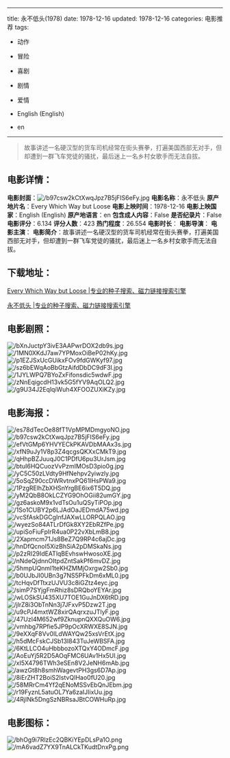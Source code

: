 
---
title: 永不低头(1978)
date: 1978-12-16
updated: 1978-12-16
categories: 电影推荐
tags:
- 动作
- 冒险
- 喜剧
- 剧情
- 爱情

- English (English)
- en
---


> 故事讲述一名硬汉型的货车司机经常在街头赛拳，打遍美国西部无对手，但却遭到一群飞车党徒的骚扰，最后迷上一名乡村女歌手而无法自拔。

## **电影详情**：

**电影封面**：<img src="https://image.tmdb.org/t/p/w200/b97csw2kCtXwqJpz7B5jFIS6eFy.jpg" alt="/b97csw2kCtXwqJpz7B5jFIS6eFy.jpg" title="/b97csw2kCtXwqJpz7B5jFIS6eFy.jpg">
**电影名称**：永不低头
**原产地片名**：Every Which Way but Loose
**电影上映时间**：1978-12-16
**电影上映国家**：English (English)
**原产地语言**：en
**包含成人内容**：False
**是否纪录片**：False
**电影评分**：6.134
**评分人数**：423
**热门程度**：26.554
**电影时长**：
**电影导演**：
**电影主演**：
**电影简介**：故事讲述一名硬汉型的货车司机经常在街头赛拳，打遍美国西部无对手，但却遭到一群飞车党徒的骚扰，最后迷上一名乡村女歌手而无法自拔。

## **下载地址**：
[Every Which Way but Loose |专业的种子搜索、磁力链接搜索引擎](https://movie.amd794.com:2083/?search=Every%20Which%20Way%20but%20Loose&ordering=&mode=match_phrase&page_size=10&page=1)

[永不低头 |专业的种子搜索、磁力链接搜索引擎](https://movie.amd794.com:2083/?search=%E6%B0%B8%E4%B8%8D%E4%BD%8E%E5%A4%B4&ordering=&mode=match_phrase&page_size=10&page=1)
 

## **电影剧照**：
<img src="https://image.tmdb.org/t/p/original/bXnJuctpY3ivE3AAPwrDOX2db9s.jpg" alt="/bXnJuctpY3ivE3AAPwrDOX2db9s.jpg" title="/bXnJuctpY3ivE3AAPwrDOX2db9s.jpg"><img src="https://image.tmdb.org/t/p/original/1MN0XKdJ7aw7YPMoxOiBeP02hKy.jpg" alt="/1MN0XKdJ7aw7YPMoxOiBeP02hKy.jpg" title="/1MN0XKdJ7aw7YPMoxOiBeP02hKy.jpg"><img src="https://image.tmdb.org/t/p/original/p1EZJSxUcGUikxFOv9fdGWKyf97.jpg" alt="/p1EZJSxUcGUikxFOv9fdGWKyf97.jpg" title="/p1EZJSxUcGUikxFOv9fdGWKyf97.jpg"><img src="https://image.tmdb.org/t/p/original/sz6bEWqAoBbGtzAifdDbDC9dF3l.jpg" alt="/sz6bEWqAoBbGtzAifdDbDC9dF3l.jpg" title="/sz6bEWqAoBbGtzAifdDbDC9dF3l.jpg"><img src="https://image.tmdb.org/t/p/original/1JYLWPQ7BYoZxFifonsdic5wdwF.jpg" alt="/1JYLWPQ7BYoZxFifonsdic5wdwF.jpg" title="/1JYLWPQ7BYoZxFifonsdic5wdwF.jpg"><img src="https://image.tmdb.org/t/p/original/zNnEqigcdH13vk5G5fYV9AqOLQ2.jpg" alt="/zNnEqigcdH13vk5G5fYV9AqOLQ2.jpg" title="/zNnEqigcdH13vk5G5fYV9AqOLQ2.jpg"><img src="https://image.tmdb.org/t/p/original/g9U34J2EqlqiWuh4XFOOZUXiKZy.jpg" alt="/g9U34J2EqlqiWuh4XFOOZUXiKZy.jpg" title="/g9U34J2EqlqiWuh4XFOOZUXiKZy.jpg">

## **电影海报**：
<img src="https://image.tmdb.org/t/p/original/es78dTecOe88fT1VpMPMDmgyoNO.jpg" alt="/es78dTecOe88fT1VpMPMDmgyoNO.jpg" title="/es78dTecOe88fT1VpMPMDmgyoNO.jpg"><img src="https://image.tmdb.org/t/p/original/b97csw2kCtXwqJpz7B5jFIS6eFy.jpg" alt="/b97csw2kCtXwqJpz7B5jFIS6eFy.jpg" title="/b97csw2kCtXwqJpz7B5jFIS6eFy.jpg"><img src="https://image.tmdb.org/t/p/original/efVtGMp6YHVYECkPKAVDbMAAx3s.jpg" alt="/efVtGMp6YHVYECkPKAVDbMAAx3s.jpg" title="/efVtGMp6YHVYECkPKAVDbMAAx3s.jpg"><img src="https://image.tmdb.org/t/p/original/xfN9uJy1V8p3Z4qcgsQKXxCMkT9.jpg" alt="/xfN9uJy1V8p3Z4qcgsQKXxCMkT9.jpg" title="/xfN9uJy1V8p3Z4qcgsQKXxCMkT9.jpg"><img src="https://image.tmdb.org/t/p/original/qHhpBZJuuqJ0C1PDfU6pu3UrJsm.jpg" alt="/qHhpBZJuuqJ0C1PDfU6pu3UrJsm.jpg" title="/qHhpBZJuuqJ0C1PDfU6pu3UrJsm.jpg"><img src="https://image.tmdb.org/t/p/original/btuI6HQCuozVvPzmIMOsD3pio0g.jpg" alt="/btuI6HQCuozVvPzmIMOsD3pio0g.jpg" title="/btuI6HQCuozVvPzmIMOsD3pio0g.jpg"><img src="https://image.tmdb.org/t/p/original/yC5C50zLVdty9HfNehpv2yiwzly.jpg" alt="/yC5C50zLVdty9HfNehpv2yiwzly.jpg" title="/yC5C50zLVdty9HfNehpv2yiwzly.jpg"><img src="https://image.tmdb.org/t/p/original/5oSqZ90ccDWRvtnxPQ61IHsPWa9.jpg" alt="/5oSqZ90ccDWRvtnxPQ61IHsPWa9.jpg" title="/5oSqZ90ccDWRvtnxPQ61IHsPWa9.jpg"><img src="https://image.tmdb.org/t/p/original/1PzgRElhZbXHSnYrgBE6ix6T5DQ.jpg" alt="/1PzgRElhZbXHSnYrgBE6ix6T5DQ.jpg" title="/1PzgRElhZbXHSnYrgBE6ix6T5DQ.jpg"><img src="https://image.tmdb.org/t/p/original/yM2QbB8OkLCZYG9OhOGii82umGY.jpg" alt="/yM2QbB8OkLCZYG9OhOGii82umGY.jpg" title="/yM2QbB8OkLCZYG9OhOGii82umGY.jpg"><img src="https://image.tmdb.org/t/p/original/gz6askoM9x1vdTsOu1uQSyTiPOp.jpg" alt="/gz6askoM9x1vdTsOu1uQSyTiPOp.jpg" title="/gz6askoM9x1vdTsOu1uQSyTiPOp.jpg"><img src="https://image.tmdb.org/t/p/original/1So1CUBY2p6LJAdOaJEDmdA75wd.jpg" alt="/1So1CUBY2p6LJAdOaJEDmdA75wd.jpg" title="/1So1CUBY2p6LJAdOaJEDmdA75wd.jpg"><img src="https://image.tmdb.org/t/p/original/vcSfAskDGCgInfJAXwLLORPQLAO.jpg" alt="/vcSfAskDGCgInfJAXwLLORPQLAO.jpg" title="/vcSfAskDGCgInfJAXwLLORPQLAO.jpg"><img src="https://image.tmdb.org/t/p/original/wyezSo84ATLrDfGk8XY2EbRZfPe.jpg" alt="/wyezSo84ATLrDfGk8XY2EbRZfPe.jpg" title="/wyezSo84ATLrDfGk8XY2EbRZfPe.jpg"><img src="https://image.tmdb.org/t/p/original/upiSoFiuFpIrR4ua0P22vXbLmB8.jpg" alt="/upiSoFiuFpIrR4ua0P22vXbLmB8.jpg" title="/upiSoFiuFpIrR4ua0P22vXbLmB8.jpg"><img src="https://image.tmdb.org/t/p/original/2Xapmcm71Js8BeZ7Q9RP4c6ajDc.jpg" alt="/2Xapmcm71Js8BeZ7Q9RP4c6ajDc.jpg" title="/2Xapmcm71Js8BeZ7Q9RP4c6ajDc.jpg"><img src="https://image.tmdb.org/t/p/original/hnDfQcnoI5XizBhSiA2pDMSkaNs.jpg" alt="/hnDfQcnoI5XizBhSiA2pDMSkaNs.jpg" title="/hnDfQcnoI5XizBhSiA2pDMSkaNs.jpg"><img src="https://image.tmdb.org/t/p/original/p2zRI29IdEATlqBEvhswHwosoXE.jpg" alt="/p2zRI29IdEATlqBEvhswHwosoXE.jpg" title="/p2zRI29IdEATlqBEvhswHwosoXE.jpg"><img src="https://image.tmdb.org/t/p/original/nNdeQjdnnOItpdZntSakPf6mvDZ.jpg" alt="/nNdeQjdnnOItpdZntSakPf6mvDZ.jpg" title="/nNdeQjdnnOItpdZntSakPf6mvDZ.jpg"><img src="https://image.tmdb.org/t/p/original/5hmpUQnmI1teKHZMMjOxrgw2Sb0.jpg" alt="/5hmpUQnmI1teKHZMMjOxrgw2Sb0.jpg" title="/5hmpUQnmI1teKHZMMjOxrgw2Sb0.jpg"><img src="https://image.tmdb.org/t/p/original/b0UJbJI0UBn3g7NS5PFkDm6xML0.jpg" alt="/b0UJbJI0UBn3g7NS5PFkDm6xML0.jpg" title="/b0UJbJI0UBn3g7NS5PFkDm6xML0.jpg"><img src="https://image.tmdb.org/t/p/original/tcHqvDfTtxzUJVU3c8iGZtz4eyc.jpg" alt="/tcHqvDfTtxzUJVU3c8iGZtz4eyc.jpg" title="/tcHqvDfTtxzUJVU3c8iGZtz4eyc.jpg"><img src="https://image.tmdb.org/t/p/original/simP7SYjgFmRhiz8sDRQboYEYAr.jpg" alt="/simP7SYjgFmRhiz8sDRQboYEYAr.jpg" title="/simP7SYjgFmRhiz8sDRQboYEYAr.jpg"><img src="https://image.tmdb.org/t/p/original/wLOSkSU435XU7TOE1GuJnDX6tRD.jpg" alt="/wLOSkSU435XU7TOE1GuJnDX6tRD.jpg" title="/wLOSkSU435XU7TOE1GuJnDX6tRD.jpg"><img src="https://image.tmdb.org/t/p/original/jlrZ8i3ObTnNn3j7JFxvP5Dzw2T.jpg" alt="/jlrZ8i3ObTnNn3j7JFxvP5Dzw2T.jpg" title="/jlrZ8i3ObTnNn3j7JFxvP5Dzw2T.jpg"><img src="https://image.tmdb.org/t/p/original/u9cPJ4mxtWZ8xirQAqrxzuJTlyF.jpg" alt="/u9cPJ4mxtWZ8xirQAqrxzuJTlyF.jpg" title="/u9cPJ4mxtWZ8xirQAqrxzuJTlyF.jpg"><img src="https://image.tmdb.org/t/p/original/47UzI4M652wf9ZknupnQXXQuOW6.jpg" alt="/47UzI4M652wf9ZknupnQXXQuOW6.jpg" title="/47UzI4M652wf9ZknupnQXXQuOW6.jpg"><img src="https://image.tmdb.org/t/p/original/vmhbg7RPfie5JP9pOcXRWXE8SJN.jpg" alt="/vmhbg7RPfie5JP9pOcXRWXE8SJN.jpg" title="/vmhbg7RPfie5JP9pOcXRWXE8SJN.jpg"><img src="https://image.tmdb.org/t/p/original/9eXXqF8Vv0ILdWAYQw25xsVrEtX.jpg" alt="/9eXXqF8Vv0ILdWAYQw25xsVrEtX.jpg" title="/9eXXqF8Vv0ILdWAYQw25xsVrEtX.jpg"><img src="https://image.tmdb.org/t/p/original/h5dMcFskCJSb13I843TuJeWBSFA.jpg" alt="/h5dMcFskCJSb13I843TuJeWBSFA.jpg" title="/h5dMcFskCJSb13I843TuJeWBSFA.jpg"><img src="https://image.tmdb.org/t/p/original/6KtLLCO4uHbbbozoXTQxY4ODmcF.jpg" alt="/6KtLLCO4uHbbbozoXTQxY4ODmcF.jpg" title="/6KtLLCO4uHbbbozoXTQxY4ODmcF.jpg"><img src="https://image.tmdb.org/t/p/original/AoEuYj5R2D5AOqFMC6UAv1Hx5UI.jpg" alt="/AoEuYj5R2D5AOqFMC6UAv1Hx5UI.jpg" title="/AoEuYj5R2D5AOqFMC6UAv1Hx5UI.jpg"><img src="https://image.tmdb.org/t/p/original/xI5X4796TWh3eSEn8V2JeNH6mAb.jpg" alt="/xI5X4796TWh3eSEn8V2JeNH6mAb.jpg" title="/xI5X4796TWh3eSEn8V2JeNH6mAb.jpg"><img src="https://image.tmdb.org/t/p/original/awzGt8h8smhWagevtPH3gs6D7Ap.jpg" alt="/awzGt8h8smhWagevtPH3gs6D7Ap.jpg" title="/awzGt8h8smhWagevtPH3gs6D7Ap.jpg"><img src="https://image.tmdb.org/t/p/original/8iErZHT2BoiS2IstvQIHao0fU20.jpg" alt="/8iErZHT2BoiS2IstvQIHao0fU20.jpg" title="/8iErZHT2BoiS2IstvQIHao0fU20.jpg"><img src="https://image.tmdb.org/t/p/original/58MRrCm4Yf2qENoMSSvEbQnJEbm.jpg" alt="/58MRrCm4Yf2qENoMSSvEbQnJEbm.jpg" title="/58MRrCm4Yf2qENoMSSvEbQnJEbm.jpg"><img src="https://image.tmdb.org/t/p/original/r19FyznL5atuOL7Ya6zaIJIixUu.jpg" alt="/r19FyznL5atuOL7Ya6zaIJIixUu.jpg" title="/r19FyznL5atuOL7Ya6zaIJIixUu.jpg"><img src="https://image.tmdb.org/t/p/original/4RjlNk5DngSzNBRsaJBtCOWHuRp.jpg" alt="/4RjlNk5DngSzNBRsaJBtCOWHuRp.jpg" title="/4RjlNk5DngSzNBRsaJBtCOWHuRp.jpg">

## **电影图标**：
<img src="https://image.tmdb.org/t/p/original/bhOg9i7RlzEc2QBKiYEpDLsPa1O.png" alt="/bhOg9i7RlzEc2QBKiYEpDLsPa1O.png" title="/bhOg9i7RlzEc2QBKiYEpDLsPa1O.png"><img src="https://image.tmdb.org/t/p/original/mA6vadZ7YX9TnALCkTKudtDnxPg.png" alt="/mA6vadZ7YX9TnALCkTKudtDnxPg.png" title="/mA6vadZ7YX9TnALCkTKudtDnxPg.png">
